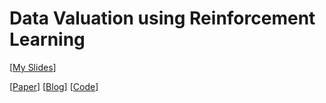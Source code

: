 # Data Valuation using Reinforcement Learning

[[My Slides](https://github.com/onuralg/data-valuation-rl/blob/main/Data%20Valuation%20RL.pdf)]

[[Paper](https://arxiv.org/pdf/1909.11671.pdf)]
[[Blog](https://ai.googleblog.com/2020/10/estimating-impact-of-training-data-with.html)]
[[Code](https://github.com/google-research/google-research/tree/master/dvrl)]




